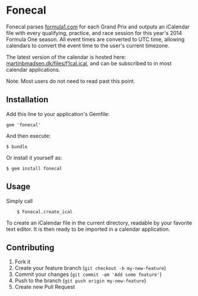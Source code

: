 # Fonecal

Fonecal parses [formula1.com](http://www.formula1.com/) for each Grand Prix and outputs an iCalendar file with every qualifying, practice, and race session for this year's 2014 Formula One season. All event times are converted to UTC time, allowing calendars to convert the event time to the user's current timezone.

The latest version of the calendar is hosted here: [martinbmadsen.dk/files/f1cal.ical](http://martinbmadsen.dk/files/f1cal.ical), and can be subscribed to in most calendar applications.

Note: Most users do not need to read past this point.

## Installation

Add this line to your application's Gemfile:

    gem 'fonecal'

And then execute:

    $ bundle

Or install it yourself as:

   	$ gem install fonecal

## Usage

Simply call

		$ Fonecal.create_ical

To create an iCalendar file in the current directory, readable by your favorite text editor. It is then ready to be imported in a calendar application.

## Contributing

1. Fork it
2. Create your feature branch (`git checkout -b my-new-feature`)
3. Commit your changes (`git commit -am 'Add some feature'`)
4. Push to the branch (`git push origin my-new-feature`)
5. Create new Pull Request
